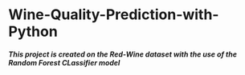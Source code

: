 # Wine-Quality-Prediction-with-Python
##### This project is created on the Red-Wine dataset with the use of the Random Forest CLassifier model

